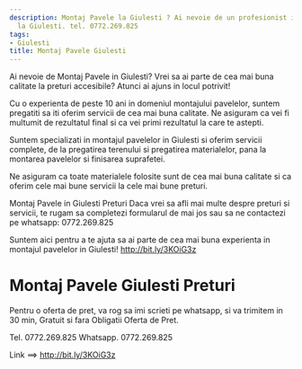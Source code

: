 ```yaml
---
description: Montaj Pavele la Giulesti ? Ai nevoie de un profesionist in Montaj Pavele
  la Giulesti. tel. 0772.269.825
tags:
- Giulesti
title: Montaj Pavele Giulesti
---
```



Ai nevoie de Montaj Pavele in Giulesti? 
Vrei sa ai parte de cea mai buna calitate la preturi accesibile? Atunci ai ajuns in locul potrivit!

Cu o experienta de peste 10 ani in domeniul montajului pavelelor, suntem pregatiti sa iti oferim servicii de cea mai buna calitate. Ne asiguram ca vei fi multumit de rezultatul final si ca vei primi rezultatul la care te astepti.

Suntem specializati in montajul pavelelor in Giulesti si oferim servicii complete, de la pregatirea terenului si pregatirea materialelor, pana la montarea pavelelor si finisarea suprafetei. 

Ne asiguram ca toate materialele folosite sunt de cea mai buna calitate si ca oferim cele mai bune servicii la cele mai bune preturi.

Montaj Pavele in Giulesti Preturi
Daca vrei sa afli mai multe despre preturi si servicii, te rugam sa completezi formularul de mai jos sau sa ne contactezi pe whatsapp: 0772.269.825 

Suntem aici pentru a te ajuta sa ai parte de cea mai buna experienta in montajul pavelelor in Giulesti! 
http://bit.ly/3KOiG3z

# Montaj Pavele Giulesti Preturi
Pentru o oferta de pret, va rog sa imi scrieti pe whatsapp, si va trimitem in 30 min, Gratuit si fara Obligatii Oferta de Pret.

Tel. 0772.269.825
Whatsapp. 0772.269.825

Link ==> http://bit.ly/3KOiG3z
